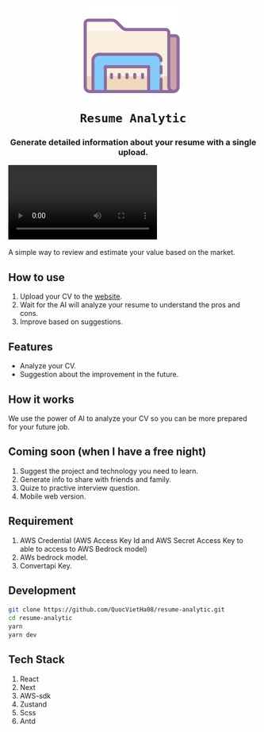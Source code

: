 <h1 align="center">
  <br>
  <a href="https://github.com/QuocVietHa08/resume-analytic"><img src="./public/img/file.png" alt="Lumentis" width="200"></a>
  <br>
<code>Resume Analytic</code>
  <br>
</h1>

<h3 align="center">Generate detailed information about your resume with a single upload.</h3>

<div algin="center" width="100%">
  <video src="https://github.com/QuocVietHa08/resume-analytic/assets/56016006/111280ab-8aa9-43eb-8a63-927d4673b275" />
</div>

A simple way to review and estimate your value based on the market.

## How to use

1. Upload your CV to the [website](https://resume-analytic.vercel.app/).
2. Wait for the AI will analyze your resume to understand the pros and cons.
3. Improve based on suggestions.


## Features
- Analyze your CV.
- Suggestion about the improvement in the future.

## How it works

We use the power of AI to analyze your CV so you can be more prepared for your future job.

## Coming soon (when I have a free night)

1. Suggest the project and technology you need to learn.
2. Generate info to share with friends and family.
3. Quize to practive interview question.
4. Mobile web version.

## Requirement

1. AWS Credential (AWS Access Key Id and AWS Secret Access Key to able to access to AWS Bedrock model)
2. AWs bedrock model.
3. Convertapi Key.

## Development

```bash
git clone https://github.com/QuocVietHa08/resume-analytic.git
cd resume-analytic
yarn
yarn dev
```
## Tech Stack

1. React
2. Next
3. AWS-sdk
4. Zustand
5. Scss
6. Antd
